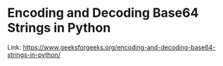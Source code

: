 # Encoding and Decoding Base64 Strings in Python

Link: https://www.geeksforgeeks.org/encoding-and-decoding-base64-strings-in-python/
